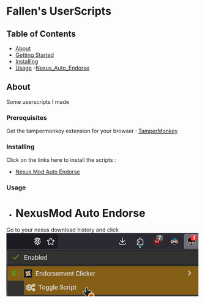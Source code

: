 # Fallen's UserScripts

## Table of Contents

- [About](#about)
- [Getting Started](#getting_started)
- [Installing](#installing)
- [Usage](#usage)
    -[Nexus_Auto_Endorse](#script_nexus_endorse)

## About <a name = "about"></a>

Some userscripts I made

### Prerequisites

Get the tampermonkey extension for your browser : [TamperMonkey](https://www.tampermonkey.net/)

### Installing <a name = "installing"></a>

Click on the links here to install the scripts :

* [Nexus Mod Auto Endorse](https://github.com/FallenStar08/FallenUserScripts/raw/main/NexusAutoEndorse.user.js)


### Usage <a name = "usage"></a>


* # NexusMod Auto Endorse <a name = "script_nexus_endorse"></a>
Go to your nexus download history and click ![Auto Endorse Example Image](Resources/Images/AutoEndorse.png)